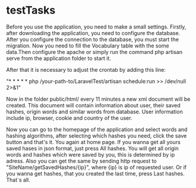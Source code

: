 # testTasks

Before you use the application, you need to make a small settings.
Firstly, after downloading the application, you need to configure the database. After you configure the connection to the database, you must start the migration. Now you need to fill the Vocabulary table with the some data.Then configure the apache or simply run the command  php artisan serve from the application folder to start it. 

After that it is necessary to adjust the crontab by adding this line:

"* * * * * php /your-path-to/LaravelTest/artisan schedule:run >> /dev/null 2>&1"

Now in the folder public/html/ every 11 minutes a new xml document will be created.
This document will contain information about user, their saved hashes, origin words and similar words from database.
User information include ip, browser, cookie and country of the user.

Now you can go to the homepage of the application and select words and hashing algorithms, аfter selecting which hashes you need, click the save button and that's it.
You again at home page. 
If you wanna get all yours saved hases in json format, just press All hashes. You will get all origin words and hashes which were saved by you, this is determined by ip adress. 
Also you can get the same by sending http request to "SiteName/getSavedHashes/{ip}", where {ip} is ip of requested user.
Or if you wanna get hashes, that you created the last time, press Last hashes.
That`s all.


